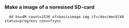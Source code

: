 ### Make a image of a noresised SD-card
      dd bs=4M count=1536 of=basisimage.img if=/dev/mmcblk0 status=progress conv=fsync

